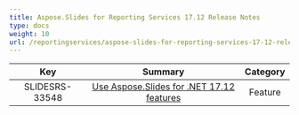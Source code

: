 ```yaml
---
title: Aspose.Slides for Reporting Services 17.12 Release Notes
type: docs
weight: 10
url: /reportingservices/aspose-slides-for-reporting-services-17-12-release-notes/
---
```


|**Key** |**Summary** |**Category** |
| :-: | :-: | :-: |
|SLIDESRS-33548|[Use Aspose.Slides for .NET 17.12 features](https://docs.aspose.com/display/slidesnet/Aspose.Slides+for+.NET+17.12+Release+Notes)|Feature|

